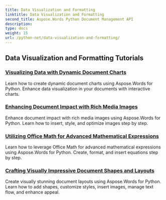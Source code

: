 ```yaml
---
title: Data Visualization and Formatting
linktitle: Data Visualization and Formatting
second_title: Aspose.Words Python Document Management API
description: 
type: docs
weight: 15
url: /python-net/data-visualization-and-formatting/
---
```


## Data Visualization and Formatting Tutorials
### [Visualizing Data with Dynamic Document Charts](./visualize-data-document-charts/)
Learn how to create dynamic document charts using Aspose.Words for Python. Enhance data visualization in your documents with interactive charts.
### [Enhancing Document Impact with Rich Media Images](./document-images/)
Enhance document impact with rich media images using Aspose.Words for Python. Learn how to insert, style, and optimize images step by step.
### [Utilizing Office Math for Advanced Mathematical Expressions](./office-math-documents/)
Learn how to leverage Office Math for advanced mathematical expressions using Aspose.Words for Python. Create, format, and insert equations step by step.
### [Crafting Visually Impressive Document Shapes and Layouts](./document-shape-handling-formatting/)
Create visually stunning document layouts using Aspose.Words for Python. Learn how to add shapes, customize styles, insert images, manage text flow, and enhance appeal.